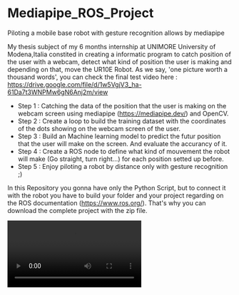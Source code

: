 # Mediapipe_ROS_Project
Piloting a mobile base robot with gesture recognition allows by mediapipe

My thesis subject of my 6 months internship at UNIMORE University of Modena,Italia constited in creating a informatic program to catch position of the user with a webcam, detect what kind of position the user is making and depending on that, move the UR10E Robot. As we say, 'one picture worth a thousand words', you can check the final test video here : https://drive.google.com/file/d/1w5VgjV3_ha-61Da7t3WNPMw6gN6Anj2m/view

- Step 1 : Catching the data of the position that the user is making on the webcam screen using mediapipe (https://mediapipe.dev/) and OpenCV.
- Step 2 : Create a loop to build the training dataset with the coordinates of the dots showing on the webcam screen of the user.
- Step 3 : Build an Machine learning model to predict the futur position that the user will make on the screen. And evaluate the accurancy of it.
- Step 4 : Create a ROS node to define what kind of mouvement the robot will make (Go straight, turn right...) for each position setted up before.
- Step 5 : Enjoy piloting a robot by distance only with gesture recognition ;)

In this Repository you gonna have only the Python Script, but to connect it with the robot you have to build your folder and your project regarding on the ROS documentation (https://www.ros.org/).
That's why you can download the complete project with the zip file.

<video>
  <source media="(prefers-color-scheme: dark)" srcset="https://drive.google.com/file/d/1w5VgjV3_ha-61Da7t3WNPMw6gN6Anj2m/view">
 
</video>
